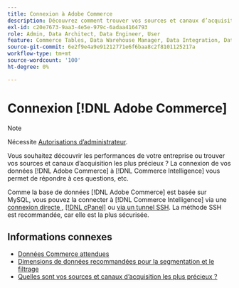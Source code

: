 ```yaml
---
title: Connexion à Adobe Commerce
description: Découvrez comment trouver vos sources et canaux d’acquisition les plus précieux.
exl-id: c20e7673-9aa3-4e5e-979c-6adaa4164793
role: Admin, Data Architect, Data Engineer, User
feature: Commerce Tables, Data Warehouse Manager, Data Integration, Data Import/Export
source-git-commit: 6e2f9e4a9e91212771e6f6baa8c2f8101125217a
workflow-type: tm+mt
source-wordcount: '100'
ht-degree: 0%

---
```


# Connexion [!DNL Adobe Commerce]

>[!NOTE]
>
>Nécessite [Autorisations d’administrateur](../../../administrator/user-management/user-management.md).

Vous souhaitez découvrir les performances de votre entreprise ou trouver vos sources et canaux d’acquisition les plus précieux ? La connexion de vos données [!DNL Adobe Commerce] à [!DNL Commerce Intelligence] vous permet de répondre à ces questions, etc.

Comme la base de données [!DNL Adobe Commerce] est basée sur MySQL, vous pouvez la connecter à [!DNL Commerce Intelligence] via une [ connexion directe ](../integrations/mysql-via-a-direct-connection.md), [[!DNL cPanel]](../integrations/mysql-via-cpanel.md) ou [ via un tunnel SSH](../integrations/mysql-via-ssh-tunnel.md). La méthode SSH est recommandée, car elle est la plus sécurisée.

## Informations connexes

* [Données Commerce attendues](../integrations/magento-data.md)
* [Dimensions de données recommandées pour la segmentation et le filtrage](../../../best-practices/segment-filter.md)
* [Quelles sont vos sources et canaux d’acquisition les plus précieux ?](../../analysis/most-value-source-channel.md)

